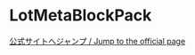 # LotMetaBlockPack

[公式サイトへジャンプ / Jump to the official page](https://sites.google.com/view/lotmetablockpack/)
